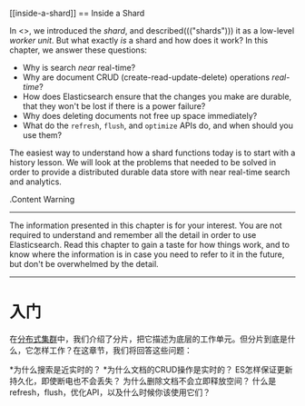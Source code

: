 [[inside-a-shard]]
== Inside a Shard

In <<distributed-cluster>>, we introduced the _shard_, and described((("shards"))) it as a
low-level _worker unit_. But what exactly _is_ a shard and how does it work?
In this chapter, we answer these questions:

* Why is search _near_ real-time?
* Why are document CRUD (create-read-update-delete) operations _real-time_?
* How does Elasticsearch ensure that the changes you make are durable, that
  they won't be lost if there is a power failure?
* Why does deleting documents not free up space immediately?
* What do the `refresh`, `flush`, and `optimize` APIs do, and when should
  you use them?

The easiest way to understand how a shard functions today is to start with a
history lesson. We will look at the problems that needed to be solved in order
to provide a distributed durable data store with near real-time search and
analytics.

.Content Warning
****

The information presented in this chapter is for your interest. You are not required to
understand and remember all the detail in order to use Elasticsearch. Read
this chapter to gain a taste for how things work, and to know where the
information is in case you need to refer to it in the future, but don't be
overwhelmed by the detail.

****

# 入门
在[分布式集群](020_Distributed_Cluster/00_Intro.md)中，我们介绍了分片，把它描述为底层的工作单元。但分片到底是什么，它怎样工作？在这章节，我们将回答这些问题：

  *为什么搜索是近实时的？
  *为什么文档的CRUD操作是实时的？
ES怎样保证更新持久化，即使断电也不会丢失？
为什么删除文档不会立即释放空间？
什么是refresh，flush，优化API，以及什么时候你该使用它们？
